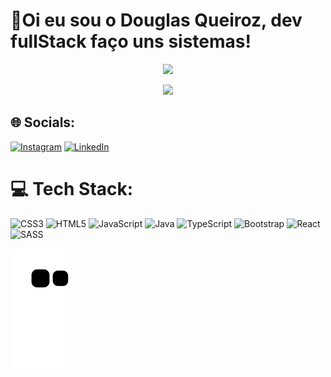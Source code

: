 # 💫Oi eu sou o Douglas Queiroz, dev fullStack faço uns sistemas!



<p align="center">
 <img src="https://github-readme-stats.vercel.app/api?username=douglasliman&theme=midnight-purple&hide_border=false&include_all_commits=false&count_private=false">
</p>
<p align="center">
<img src="https://github-readme-stats.vercel.app/api/top-langs/?username=douglasliman&theme=midnight-purple&hide_border=false&include_all_commits=false&count_private=false&layout=compact">

## 🌐 Socials:

[![Instagram](https://img.shields.io/badge/Instagram-%23E4405F.svg?logo=Instagram&logoColor=white)](https://www.instagram.com/douglas.liman/) [![LinkedIn](https://img.shields.io/badge/LinkedIn-%230077B5.svg?logo=linkedin&logoColor=white)](https://www.linkedin.com/in/douglas-queiroz/) 

# 💻 Tech Stack:
![CSS3](https://img.shields.io/badge/css3-%231572B6.svg?style=for-the-badge&logo=css3&logoColor=white) ![HTML5](https://img.shields.io/badge/html5-%23E34F26.svg?style=for-the-badge&logo=html5&logoColor=white) ![JavaScript](https://img.shields.io/badge/javascript-%23323330.svg?style=for-the-badge&logo=javascript&logoColor=%23F7DF1E) ![Java](https://img.shields.io/badge/java-%23ED8B00.svg?style=for-the-badge&logo=java&logoColor=white) ![TypeScript](https://img.shields.io/badge/typescript-%23007ACC.svg?style=for-the-badge&logo=typescript&logoColor=white) ![Bootstrap](https://img.shields.io/badge/bootstrap-%23563D7C.svg?style=for-the-badge&logo=bootstrap&logoColor=white) ![React](https://img.shields.io/badge/react-%2320232a.svg?style=for-the-badge&logo=react&logoColor=%2361DAFB) ![SASS](https://img.shields.io/badge/SASS-hotpink.svg?style=for-the-badge&logo=SASS&logoColor=white)
 <p></p>


  ![snake_gif](https://github.com/douglasliman/douglasliman/blob/output/github-contribution-grid-snake.svg)             
